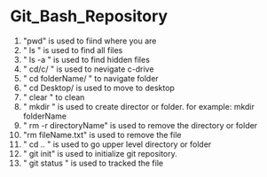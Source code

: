 # Git_Bash_Repository
1. "pwd" is used to fiind where you are
2. " ls " is used to find all files
3. " ls   -a " is used to find hidden files
4. " cd/c/ " is used to nevigate c-drive
5. " cd folderName/ " to navigate folder
6. " cd Desktop/ is used to move to desktop
7. " clear " to clean 
8. " mkdir " is used to create director or folder. for example: mkdir folderName
9.  " rm  -r  directoryName" is used to remove the directory or folder
10.  "rm fileName.txt" is used to remove the file
11.  " cd  .. " is used to go upper level directory or folder
12. " git init" is used to initialize git repository.
13. " git status " is used to tracked the file
